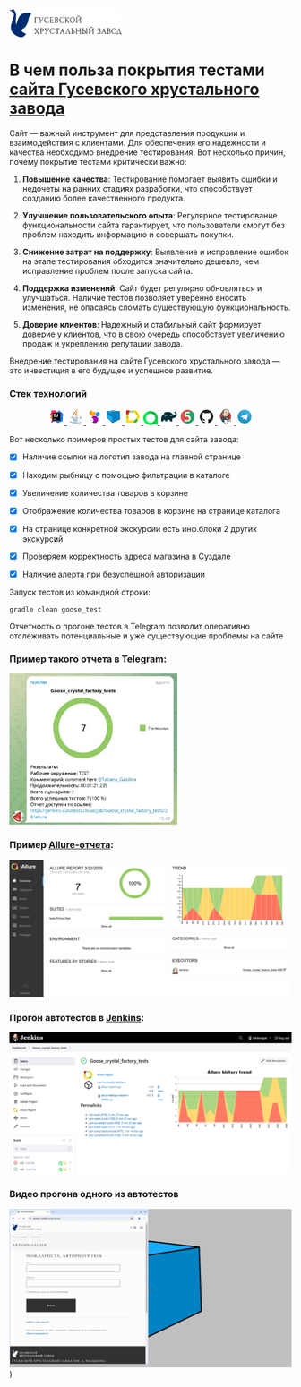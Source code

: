 <img src="/images/logotype.jpg" width="200" height="50">

# В чем польза покрытия тестами [сайта Гусевского хрустального завода](https://www.goose-crystal.ru/)

Сайт — важный инструмент для представления продукции и взаимодействия с клиентами. Для обеспечения его надежности и
качества необходимо внедрение тестирования.
Вот несколько причин, почему покрытие тестами критически важно:

1. **Повышение качества**: Тестирование помогает выявить ошибки и недочеты на ранних стадиях разработки, что
   способствует созданию более качественного продукта.

2. **Улучшение пользовательского опыта**: Регулярное тестирование функциональности сайта гарантирует, что пользователи
   смогут без проблем находить информацию и совершать покупки.

3. **Снижение затрат на поддержку**: Выявление и исправление ошибок на этапе тестирования обходится значительно дешевле,
   чем исправление проблем после запуска сайта.

4. **Поддержка изменений**: Сайт будет регулярно обновляться и улучшаться. Наличие тестов позволяет уверенно вносить
   изменения, не опасаясь сломать существующую функциональность.

5. **Доверие клиентов**: Надежный и стабильный сайт формирует доверие у клиентов, что в свою очередь способствует
   увеличению продаж и укреплению репутации завода.

Внедрение тестирования на сайте Гусевского хрустального завода — это инвестиция в его будущее и успешное развитие.

### Стек технологий

<p align="center">
    <a href="https://www.jetbrains.com/idea" title="IntelliJ IDEA">
        <img width="6%" src="icons/Intelij_IDEA.svg">
    </a>
    <a href="https://www.java.com" title="Java">
        <img width="6%" src="icons/Java.svg">
    </a>
    <a href="https://selenide.org" title="Selenide">
        <img width="6%" src="icons/Selenide.svg">
    </a>
    <a href="https://aerokube.com/selenoid" title="Selenoid">
        <img width="6%" src="icons/Selenoid.svg">
    </a>
    <a href="https://docs.qameta.io/allure" title="Allure Report">
        <img width="6%" src="icons/Allure_Report.svg">
    </a>
    <a href="https://qameta.io/" title="Allure TestOps">
        <img width="5%" src="icons/AllureTestOps.svg">
    </a>
    <a href="https://gradle.org" title="Gradle">
        <img width="6%" src="icons/Gradle.svg">
    </a>
    <a href="https://junit.org/junit5" title="JUnit5">
        <img width="6%" src="icons/Junit5.svg">
    </a>
    <a href="https://github.com" title="GitHub">
        <img width="6%" src="icons/GitHub.svg">
    </a>
    <a href="https://www.jenkins.io" title="Jenkins">
        <img width="6%" src="icons/Jenkins.svg">
    </a>
    <a href="https://telegram.org" title="Telegram">
        <img width="6%" src="icons/Telegram.svg">
    </a>
</p>

Вот несколько примеров простых тестов для сайта завода:

- [x] Наличие ссылки на логотип завода на главной странице
- [x] Находим рыбницу с помощью фильтрации в каталоге
- [x] Увеличение количества товаров в корзине
- [x] Отображение количества товаров в корзине на странице каталога
- [x] На странице конкретной экскурсии есть инф.блоки 2 других экскурсий
- [x] Проверяем корректность адреса магазина в Суздале
- [x] Наличие алерта при безуспешной авторизации


Запуск тестов из командной строки:

```
gradle clean goose_test
```

Отчетность о прогоне тестов в Telegram позволит оперативно отслеживать потенциальные и уже существующие проблемы на
сайте

### Пример такого отчета в Telegram:

<img src="/images/report.jpg" width="300" height="270">

### Пример [Allure-отчета](https://jenkins.autotests.cloud/job/Goose_crystal_factory_tests/28/allure/):

<img src="/images/allure_report.jpg" width="600">

### Прогон автотестов в [Jenkins](https://jenkins.autotests.cloud/job/Goose_crystal_factory_tests/):

<img src="/images/jenkins.jpg" width="600">

### Видео прогона одного из автотестов

![animation.gif](animation/animation.gif))


